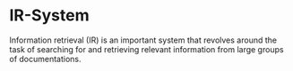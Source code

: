 # IR-System
Information retrieval (IR) is an important system that revolves around the task of searching for and retrieving relevant information from large groups of documentations.
